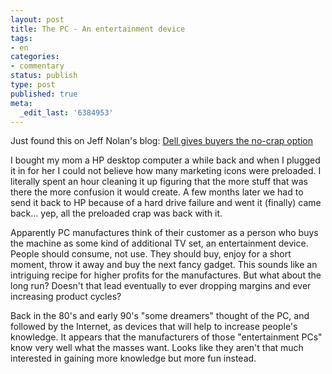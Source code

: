 ```yaml
---
layout: post
title: The PC - An entertainment device
tags:
- en
categories:
- commentary
status: publish
type: post
published: true
meta:
  _edit_last: '6384953'
---
```

<p>Just found this on Jeff Nolan's blog: <a href="http://jeffnolan.com/wp/2006/04/28/dell-gives-buyers-the-no-crap-option/#comments">Dell gives buyers the no-crap option</a></p>

<p class="quote">I bought my mom a HP desktop computer a while back and when I plugged it in for her I could not believe how many marketing icons were preloaded. I literally spent an hour cleaning it up figuring that the more stuff that was there the more confusion it would create. A few months later we had to send it back to HP because of a hard drive failure and went it (finally) came back&#8230; yep, all the preloaded crap was back with it.</p>

<p>Apparently PC manufactures think of their customer as a person who buys the machine as some kind of additional TV set, an entertainment device. People should consume, not use. They should buy, enjoy for a short moment, throw it away and buy the next fancy gadget. This sounds like an intriguing recipe for higher profits for the manufactures. But what about the long run? Doesn't that lead eventually to ever dropping margins and ever increasing product cycles?</p>

<p>Back in the 80's and early 90's "some dreamers" thought of the PC, and followed by the Internet, as  devices that will help to increase people's knowledge. It appears that the manufacturers of those "entertainment PCs" know very well what the masses want. Looks like they aren't that much interested in gaining more knowledge but more fun instead.</p>
